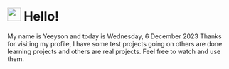  <h1>
    <img src="https://emojis.slackmojis.com/emojis/images/1643510097/45343/hi.gif?1643510097" width="30"/> 
    Hello!
 </h1>
 <p>
    My name is Yeeyson and today is Wednesday, 6 December 2023
    Thanks for visiting my profile, I have some test projects going on others are done learning projects and others are real projects.
    Feel free to watch and use them.
 </p>